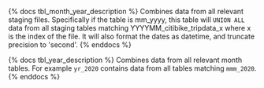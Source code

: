 {% docs tbl_month_year_description %}
Combines data from all relevant staging files. Specifically if the table is mm_yyyy, this table will `UNION ALL` data from all staging tables matching YYYYMM_citibike_tripdata_x where x is the index of the file. It will also format the dates as datetime, and truncate precision to 'second'. 
{% enddocs %}

{% docs tbl_year_description %}
Combines data from all relevant month tables. For example `yr_2020` contains data from all tables matching `mmm_2020`. 
{% enddocs %}